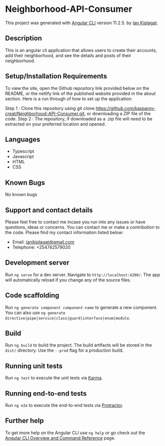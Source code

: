 # Neighborhood-API-Consumer

This project was generated with [Angular CLI](https://github.com/angular/angular-cli) version 11.2.5. by [Ian Kiplagat](https://github.com/kasparov-creat/).

## Description

This is an angular cli application that allows users to create their accounts, add their neighborhood, and see the details and posts of their neighborhood.

## Setup/Installation Requirements

To view the site, open the Github repository link provided below on the README, or the netlify link of the published website provided in the about section. Here is a run through of how to set up the application:

Step 1 : Clone this repository using git clone https://github.com/kasparov-creat/Neighborhood-API-Consumer.git, or downloading a ZIP file of the code.
Step 2 : The repository, if downloaded as a .zip file will need to be extracted on your preferred location and opened.

## Languages

- Typescript
- Javascript
- HTML
- CSS

## Known Bugs

No known bugs

## Support and contact details

Please feel free to contact me incase you run into any issues or have questions, ideas or concerns. You can contact me or make a contribution to the code. Please find my contact information listed below:

- Email: ianjkiplagat@gmail.com
- Telephone: +254742579020

## Development server

Run `ng serve` for a dev server. Navigate to `http://localhost:4200/`. The app will automatically reload if you change any of the source files.

## Code scaffolding

Run `ng generate component component-name` to generate a new component. You can also use `ng generate directive|pipe|service|class|guard|interface|enum|module`.

## Build

Run `ng build` to build the project. The build artifacts will be stored in the `dist/` directory. Use the `--prod` flag for a production build.

## Running unit tests

Run `ng test` to execute the unit tests via [Karma](https://karma-runner.github.io).

## Running end-to-end tests

Run `ng e2e` to execute the end-to-end tests via [Protractor](http://www.protractortest.org/).

## Further help

To get more help on the Angular CLI use `ng help` or go check out the [Angular CLI Overview and Command Reference](https://angular.io/cli) page.

